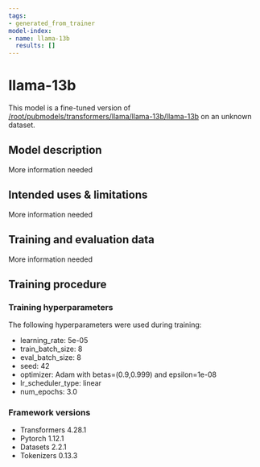 ```yaml
---
tags:
- generated_from_trainer
model-index:
- name: llama-13b
  results: []
---
```


<!-- This model card has been generated automatically according to the information the Trainer had access to. You
should probably proofread and complete it, then remove this comment. -->

# llama-13b

This model is a fine-tuned version of [/root/pubmodels/transformers/llama/llama-13b/llama-13b](https://huggingface.co//root/pubmodels/transformers/llama/llama-13b/llama-13b) on an unknown dataset.

## Model description

More information needed

## Intended uses & limitations

More information needed

## Training and evaluation data

More information needed

## Training procedure

### Training hyperparameters

The following hyperparameters were used during training:
- learning_rate: 5e-05
- train_batch_size: 8
- eval_batch_size: 8
- seed: 42
- optimizer: Adam with betas=(0.9,0.999) and epsilon=1e-08
- lr_scheduler_type: linear
- num_epochs: 3.0

### Framework versions

- Transformers 4.28.1
- Pytorch 1.12.1
- Datasets 2.2.1
- Tokenizers 0.13.3
